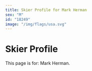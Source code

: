 ```yaml
---
title: Skier Profile for Mark Herman
sex: "M"
id: "18249"
image: "/img/flags/usa.svg" 
---
```


# Skier Profile

This page is for: Mark Herman.
    